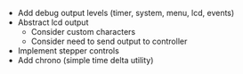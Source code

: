 - Add debug output levels (timer, system, menu, lcd, events)
- Abstract lcd output 
  - Consider custom characters
  - Consider need to send output to controller
- Implement stepper controls
- Add chrono (simple time delta utility)